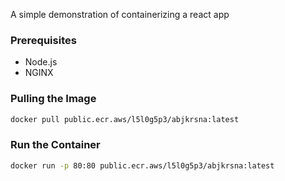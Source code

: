 A simple demonstration of containerizing a react app

### Prerequisites

* Node.js 
* NGINX

### Pulling the Image

```bash
docker pull public.ecr.aws/l5l0g5p3/abjkrsna:latest
```

### Run the Container

```bash
docker run -p 80:80 public.ecr.aws/l5l0g5p3/abjkrsna:latest 
```
